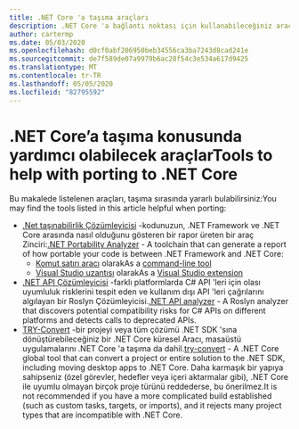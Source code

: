 ```yaml
---
title: .NET Core 'a taşıma araçları
description: .NET Core 'a bağlantı noktası için kullanabileceğiniz araçlardan bazıları hakkında bilgi edinin
author: cartermp
ms.date: 05/03/2020
ms.openlocfilehash: d0cf0abf206950beb34556ca3ba7243d8cad241e
ms.sourcegitcommit: de7f589de07a9979b6ac28f54c3e534a617d9425
ms.translationtype: MT
ms.contentlocale: tr-TR
ms.lasthandoff: 05/05/2020
ms.locfileid: "82795592"
---
```

# <a name="tools-to-help-with-porting-to-net-core"></a><span data-ttu-id="c315e-103">.NET Core’a taşıma konusunda yardımcı olabilecek araçlar</span><span class="sxs-lookup"><span data-stu-id="c315e-103">Tools to help with porting to .NET Core</span></span>

<span data-ttu-id="c315e-104">Bu makalede listelenen araçları, taşıma sırasında yararlı bulabilirsiniz:</span><span class="sxs-lookup"><span data-stu-id="c315e-104">You may find the tools listed in this article helpful when porting:</span></span>

- <span data-ttu-id="c315e-105">[.Net taşınabilirlik Çözümleyicisi](../../standard/analyzers/portability-analyzer.md) -kodunuzun, .NET Framework ve .NET Core arasında nasıl olduğunu gösteren bir rapor üreten bir araç Zinciri:</span><span class="sxs-lookup"><span data-stu-id="c315e-105">[.NET Portability Analyzer](../../standard/analyzers/portability-analyzer.md) - A toolchain that can generate a report of how portable your code is between .NET Framework and .NET Core:</span></span>
  - <span data-ttu-id="c315e-106">[Komut satırı aracı](https://github.com/Microsoft/dotnet-apiport/releases) olarak</span><span class="sxs-lookup"><span data-stu-id="c315e-106">As a [command-line tool](https://github.com/Microsoft/dotnet-apiport/releases)</span></span>
  - <span data-ttu-id="c315e-107">[Visual Studio uzantısı](https://marketplace.visualstudio.com/items?itemName=ConnieYau.NETPortabilityAnalyzer) olarak</span><span class="sxs-lookup"><span data-stu-id="c315e-107">As a [Visual Studio extension](https://marketplace.visualstudio.com/items?itemName=ConnieYau.NETPortabilityAnalyzer)</span></span>
- <span data-ttu-id="c315e-108">[.NET API Çözümleyicisi](../../standard/analyzers/api-analyzer.md) -farklı platformlarda C# API 'leri için olası uyumluluk risklerini tespit eden ve kullanım dışı API 'leri çağrılarını algılayan bir Roslyn Çözümleyicisi.</span><span class="sxs-lookup"><span data-stu-id="c315e-108">[.NET API analyzer](../../standard/analyzers/api-analyzer.md) - A Roslyn analyzer that discovers potential compatibility risks for C# APIs on different platforms and detects calls to deprecated APIs.</span></span>
- <span data-ttu-id="c315e-109">[TRY-Convert](https://www.nuget.org/packages/try-convert/) -bir projeyi veya tüm çözümü .NET SDK 'sına dönüştürebileceğiniz bir .NET Core küresel Aracı, masaüstü uygulamalarını .NET Core 'a taşıma da dahil.</span><span class="sxs-lookup"><span data-stu-id="c315e-109">[try-convert](https://www.nuget.org/packages/try-convert/) - A .NET Core global tool that can convert a project or entire solution to the .NET SDK, including moving desktop apps to .NET Core.</span></span> <span data-ttu-id="c315e-110">Daha karmaşık bir yapıya sahipseniz (özel görevler, hedefler veya içeri aktarmalar gibi), .NET Core ile uyumlu olmayan birçok proje türünü reddederse, bu önerilmez.</span><span class="sxs-lookup"><span data-stu-id="c315e-110">It is not recommended if you have a more complicated build established (such as custom tasks, targets, or imports), and it rejects many project types that are incompatible with .NET Core.</span></span>
